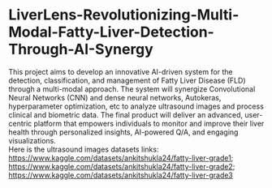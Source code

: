# LiverLens-Revolutionizing-Multi-Modal-Fatty-Liver-Detection-Through-AI-Synergy
This project aims to develop an innovative AI-driven system for the detection, classification, and management of Fatty Liver Disease (FLD) through a multi-modal approach. The system will synergize Convolutional Neural Networks (CNN) and dense neural networks, Autokeras, hyperparameter optimization, etc to analyze ultrasound images and process clinical and biometric data. The final product will deliver an advanced, user-centric platform that empowers individuals to monitor and improve their liver health through personalized insights, AI-powered Q/A, and engaging visualizations.   
Here is the ultrasound images datasets links:
https://www.kaggle.com/datasets/ankitshukla24/fatty-liver-grade1;
https://www.kaggle.com/datasets/ankitshukla24/fatty-liver-grade2;
https://www.kaggle.com/datasets/ankitshukla24/fatty-liver-grade3
